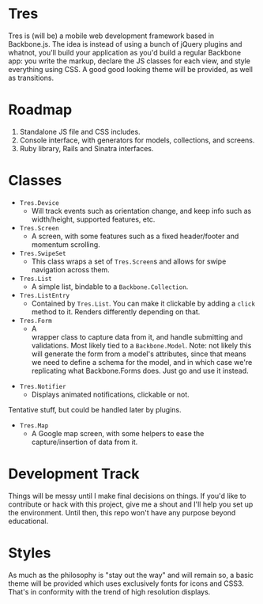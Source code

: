 # Tres

Tres is (will be) a mobile web development framework based in Backbone.js. The idea is instead of using
a bunch of jQuery plugins and whatnot, you'll build your application as you'd build a regular Backbone
app: you write the markup, declare the JS classes for each view, and style everything using CSS. A good 
good looking theme will be provided, as well as transitions.

# Roadmap

1. Standalone JS file and CSS includes.
2. Console interface, with generators for models, collections, and screens.
3. Ruby library, Rails and Sinatra interfaces.

# Classes

* `Tres.Device`
  - Will track events such as orientation change, and keep info such as width/height, supported 
  features, etc.
* `Tres.Screen`
  - A screen, with some features such as a fixed header/footer and momentum scrolling.
* `Tres.SwipeSet`
  - This class wraps a set of `Tres.Screen`s and allows for swipe navigation across them.
* `Tres.List`
  - A simple list, bindable to a `Backbone.Collection`.
* `Tres.ListEntry`
  - Contained by `Tres.List`. You can make it clickable by adding a `click` method to it. Renders
  differently depending on that.
* `Tres.Form`
  - A <form> wrapper class to capture data from it, and handle submitting and validations. Most
  likely tied to a `Backbone.Model`. Note: not likely this will generate the form from a model's
  attributes, since that means we need to define a schema for the model, and in which case we're 
  replicating what Backbone.Forms does. Just go and use it instead.
* `Tres.Notifier`
  - Displays animated notifications, clickable or not.
  
Tentative stuff, but could be handled later by plugins.

* `Tres.Map`
  - A Google map screen, with some helpers to ease the capture/insertion of data from it.

# Development Track

Things will be messy until I make final decisions on things. If you'd like to contribute or hack with this
project, give me a shout and I'll help you set up the environment. Until then, this repo won't have any
purpose beyond educational.
    
# Styles

As much as the philosophy is "stay out the way" and will remain so, a basic theme will be provided which
uses exclusively fonts for icons and CSS3. That's in conformity with the trend of high resolution displays.
